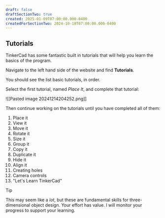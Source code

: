 ```yaml
---
draft: false
draftSectionTwo: true
created: 2025-01-09T07:00:00.000-0400
createdForSectionTwo: 2024-10-18T07:00:00.000-0400
---
```


## Tutorials

TinkerCad has some fantastic built in tutorials that will help you learn the basics of the program.

Navigate to the left hand side of the website and find **Tutorials**.

You should see the list basic tutorials, in order.

Select the first tutorial, named *Place It*, and complete that tutorial:

![[Pasted image 20241214204252.png]]

Then continue working on the tutorials until you have completed all of them:

1. Place it
2. View it
3. Move it
4. Rotate it
5. Size it
6. Group it
7. Copy it
8. Duplicate it
9. Hide it
10. Align it
11. Creating holes
12. Camera controls
13. "Let's Learn TinkerCad"

> [!TIP]
>
> This may seem like a *lot*, but these are fundamental skills for three-dimensional object design. Your effort has value. I will monitor your progress to support your learning.